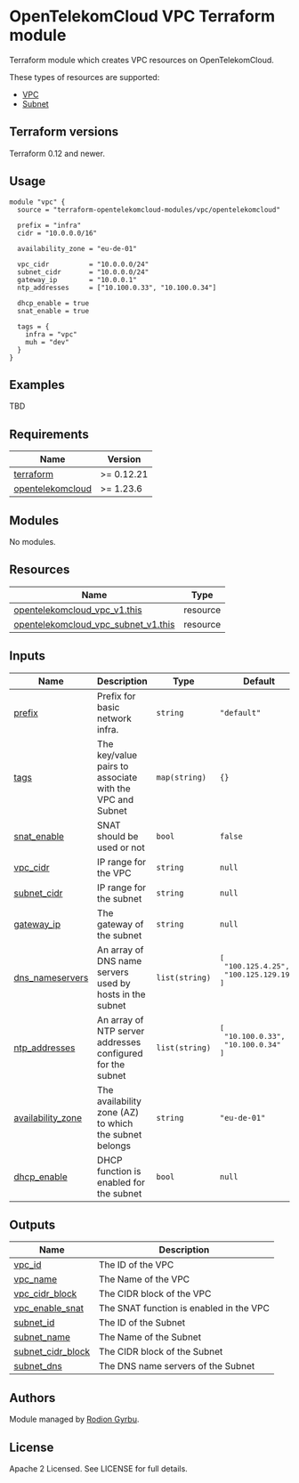 # OpenTelekomCloud VPC Terraform module

Terraform module which creates VPC resources on OpenTelekomCloud.

These types of resources are supported:

* [VPC](https://registry.terraform.io/providers/opentelekomcloud/opentelekomcloud/latest/docs/resources/vpc_v1)
* [Subnet](https://registry.terraform.io/providers/opentelekomcloud/opentelekomcloud/latest/docs/resources/vpc_subnet_v1)

## Terraform versions

Terraform 0.12 and newer.

## Usage

```hcl
module "vpc" {
  source = "terraform-opentelekomcloud-modules/vpc/opentelekomcloud"

  prefix = "infra"
  cidr = "10.0.0.0/16"

  availability_zone = "eu-de-01"

  vpc_cidr          = "10.0.0.0/24"
  subnet_cidr       = "10.0.0.0/24"
  gateway_ip        = "10.0.0.1"
  ntp_addresses     = ["10.100.0.33", "10.100.0.34"]

  dhcp_enable = true
  snat_enable = true

  tags = {
    infra = "vpc"
    muh = "dev"
  }
}
```


## Examples

TBD

## Requirements

| Name                                                                                           | Version    |
| ---------------------------------------------------------------------------------------------- | ---------- |
| <a name="requirement_terraform"></a> [terraform](#requirement\_terraform)                      | >= 0.12.21 |
| <a name="requirement_opentelekomcloud"></a> [opentelekomcloud](#requirement\_opentelekomcloud) | >= 1.23.6  |

## Modules

No modules.

## Resources

| Name                                                                                                                                                 | Type     |
| ---------------------------------------------------------------------------------------------------------------------------------------------------- | -------- |
| [opentelekomcloud_vpc_v1.this](https://registry.terraform.io/providers/opentelekomcloud/opentelekomcloud/latest/docs/resources/vpc_v1)               | resource |
| [opentelekomcloud_vpc_subnet_v1.this](https://registry.terraform.io/providers/opentelekomcloud/opentelekomcloud/latest/docs/resources/vpc_subnet_v1) | resource |

## Inputs

| Name                                                                                    | Description                                                | Type           | Default                                                      | Required |
| --------------------------------------------------------------------------------------- | ---------------------------------------------------------- | -------------- | ------------------------------------------------------------ | :------: |
| <a name="input_prefix"></a> [prefix](#input\_prefix)                                    | Prefix for basic network infra.                            | `string`       | `"default"`                                                  |    no    |
| <a name="input_tags"></a> [tags](#input\_tags)                                          | The key/value pairs to associate with the VPC and Subnet   | `map(string)`  | `{}`                                                         |    no    |
| <a name="input_snat_enable"></a> [snat\_enable](#input\_snat\_enable)                   | SNAT should be used or not                                 | `bool`         | `false`                                                      |    no    |
| <a name="input_vpc_cidr"></a> [vpc\_cidr](#input\_vpc\_cidr)                            | IP range for the VPC                                       | `string`       | `null`                                                       |   yes    |
| <a name="input_subnet_cidr"></a> [subnet\_cidr](#input\_subnet\_cidr)                   | IP range for the subnet                                    | `string`       | `null`                                                       |   yes    |
| <a name="input_gateway_ip"></a> [gateway\_ip](#input\_gateway\_ip)                      | The gateway of the subnet                                  | `string`       | `null`                                                       |   yes    |
| <a name="input_dns_nameservers"></a> [dns\_nameservers](#input\_dns\_nameservers)       | An array of DNS name servers used by hosts in the subnet   | `list(string)` | <pre>[<br>  "100.125.4.25",<br>  "100.125.129.199"<br>]<pre> |    no    |
| <a name="input_ntp_addresses"></a> [ntp\_addresses](#input\_ntp\_addresses)             | An array of NTP server addresses configured for the subnet | `list(string)` | <pre>[<br>  "10.100.0.33",<br>  "10.100.0.34"<br>]<pre>      |    no    |
| <a name="input_availability_zone"></a> [availability\_zone](#input\_availability\_zone) | The availability zone (AZ) to which the subnet belongs     | `string`       | `"eu-de-01"`                                                 |    no    |
| <a name="input_dhcp_enable"></a> [dhcp\_enable](#input\_dhcp\_enable)                   | DHCP function is enabled for the subnet                    | `bool`         | `null`                                                       |    no    |

## Outputs

| Name                                                                                        | Description                             |
| ------------------------------------------------------------------------------------------- | --------------------------------------- |
| <a name="output_vpc_id"></a> [vpc\_id](#output\_vpc\_id)                                    | The ID of the VPC                       |
| <a name="output_vpc_name"></a> [vpc\_name](#output\_vpc\_name)                              | The Name of the VPC                     |
| <a name="output_vpc_cidr_block"></a> [vpc\_cidr\_block](#output\_vpc\_cidr\_block)          | The CIDR block of the VPC               |
| <a name="output_vpc_enable_snat"></a> [vpc\_enable\_snat](#output\_vpc\_enable\_snat)       | The SNAT function is enabled in the VPC |
| <a name="output_subnet_id"></a> [subnet\_id](#output\_subnet\_id)                           | The ID of the Subnet                    |
| <a name="output_subnet_name"></a> [subnet\_name](#output\_subnet\_name)                     | The Name of the Subnet                  |
| <a name="output_subnet_cidr_block"></a> [subnet\_cidr\_block](#output\_subnet\_cidr\_block) | The CIDR block of the Subnet            |
| <a name="output_subnet_dns"></a> [subnet\_dns](#output\_subnet\_dns)                        | The DNS name servers of the Subnet      |



## Authors

Module managed by [Rodion Gyrbu](https://github.com/lego963).

## License

Apache 2 Licensed. See LICENSE for full details.
